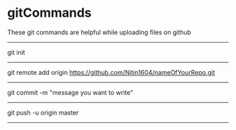# gitCommands                                         
These git commands are helpful while uploading files on github
_________________________________________________________________________
git init
_________________________________________________________________________
git remote add origin https://github.com/Nitin1604/nameOfYourRepo.git
_________________________________________________________________________
git commit -m "message you want to write"
_________________________________________________________________________
git push -u origin master
_________________________________________________________________________
